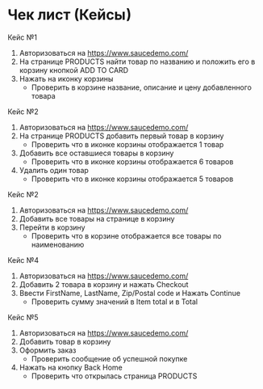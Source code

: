 # Чек лист (Кейсы)

Кейс №1

1. Авторизоваться на https://www.saucedemo.com/
2. На странице PRODUCTS найти товар по названию и положить его в корзину кнопкой ADD TO CARD
3. Нажать на иконку корзины
    - Проверить в корзине название, описание и цену добавленного товара

Кейс №2

1. Авторизоваться на https://www.saucedemo.com/
2. На странице PRODUCTS добавить первый товар в корзину
    - Проверить что в иконке корзины отображается 1 товар
3. Добавить все оставшиеся товары в корзину
    - Проверить что в иконке корзины отображается 6 товаров
4. Удалить один товар
    - Проверить что в иконке корзины отображается 5 товаров

Кейс №2

1. Авторизоваться на https://www.saucedemo.com/
2. Добавить все товары на странице в корзину
3. Перейти в корзину
    - Проверить что в корзине отображается все товары по наименованию

Кейс №4

1. Авторизоваться на https://www.saucedemo.com/
2. Добавить 2 товара в корзину и нажать Checkout
3. Ввести FirstName, LastName, Zip/Postal code и Нажать Continue
    - Проверить сумму значений в Item total и в Total

Кейс №5

1. Авторизоваться на https://www.saucedemo.com/
2. Добавить товар в корзину
3. Оформить заказ
    - Проверить сообщение об успешной покупке
4. Нажать на кнопку Back Home
    - Проверить что открылась страница PRODUCTS
